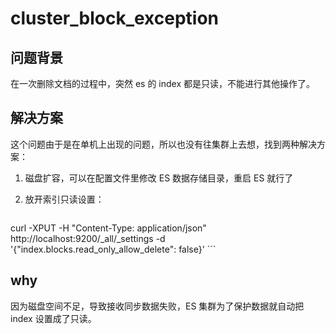 # cluster_block_exception

## 问题背景

在一次删除文档的过程中，突然 es 的 index 都是只读，不能进行其他操作了。

## 解决方案

这个问题由于是在单机上出现的问题，所以也没有往集群上去想，找到两种解决方案：

1. 磁盘扩容，可以在配置文件里修改 ES 数据存储目录，重启 ES 就行了
2. 放开索引只读设置：

    ```bash
curl -XPUT -H "Content-Type: application/json" http://localhost:9200/_all/_settings -d '{"index.blocks.read_only_allow_delete": false}'
    ```

## why

因为磁盘空间不足，导致接收同步数据失败，ES 集群为了保护数据就自动把 index 设置成了只读。